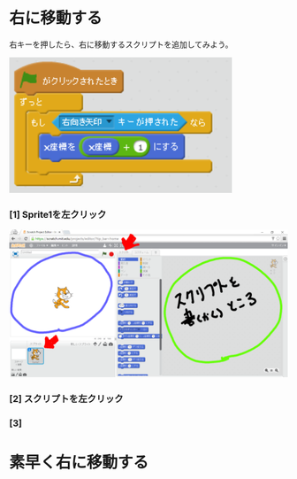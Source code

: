 # 右に移動する

右キーを押したら、右に移動するスクリプトを追加してみよう。

![](move_right.png)

### 
### [1] Sprite1を左クリック
![](base001_make_002_a.png)

### [2] スクリプトを左クリック

### [3] 
# 素早く右に移動する
